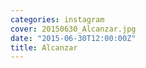 ```yaml
---
categories: instagram
cover: 20150630_Alcanzar.jpg
date: "2015-06-30T12:00:00Z"
title: Alcanzar
---
```

